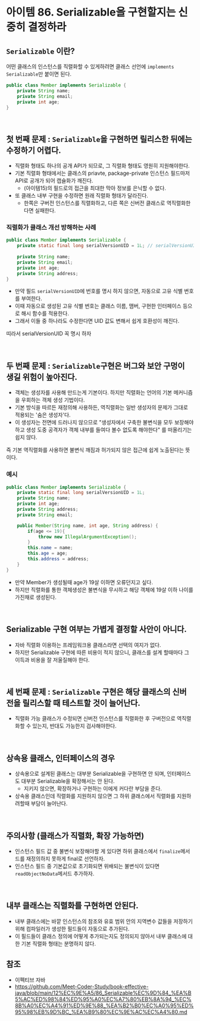 # 아이템 86. Serializable을 구현할지는 신중히 결정하라


## `Serializable` 이란?
어떤 클래스의 인스턴스를 직렬화할 수 있게하려면 클래스 선언에 `implements Serializable`만 붙이면 된다.
```java
public class Member implements Serializable {
    private String name;
    private String email;
    private int age;
}
```
<br/>

## 첫 번째 문제 :  `Serializable`을 구현하면 릴리스한 뒤에는 수정하기 어렵다.
- 직렬화 형태도 하나의 공개 API가 되므로, 그 직렬화 형태도 영원히 지원해야한다.
- 기본 직렬화 형태에서는 클래스의 priavte, package-private 인스턴스 필드마저 API로 공개가 되어 캡슐화가 깨진다.
  - (아이템15)의 필드로의 접근을 최대한 막아 정보를 은닉할 수 없다.
- 또 클래스 내부 구현을 수정하면 원래 직렬화 형태가 달라진다.
  - 한쪽은 구버전 인스턴스를 직렬화하고, 다른 쪽은 신버전 클래스로 역직렬화한다면 실패한다.

### 직렬화가 클래스 개선 방해하는 사례
```java
public class Member implements Serializable {
    private static final long serialVersionUID = 1L; // serialVersionUID 꼭 명시 할 것 !
    
    private String name;
    private String email;
    private int age;
    private String address;
}
```
- 만약 필드 `serialVersionUID`에 번호를 명시 하지 않으면, 자동으로 고유 식별 번호를 부여한다.
- 이때 자동으로 생성된 고유 식별 번호는 클래스 이름, 맴버, 구현한 인터페이스 등으로 해시 함수를 적용한다.
- 그래서 이들 중 하나라도 수정한다면 UID 값도 변해서 쉽게 호환성이 깨진다.

띠라서 serialVersionUID 꼭 명시 하자

<br/>

## 두 번째 문제 : `Serializable`구현은 버그와 보안 구멍이 생길 위험이 높아진다.
- 객체는 생성자를 사용해 만드는게 기본이다. 하지만 직렬화는 언어의 기본 메커니즘을 우회하는 객체 생성 기법이다. 
- 기본 방식을 따르든 재정의해 사용하든, 역직렬화는 일반 생성자의 문제가 그대로 적용되는 '숨은 생성자'다.
- 이 생성자는 전면에 드러나지 않으므로 "생성자에서 구축한 불변식을 모두 보장해야하고 생성 도중 공격자가 객체 내부를 들여다 볼수 없도록 해야한다" 를
떠올리기는 쉽지 않다.

즉 기본 역직렬화를 사용하면 불변식 깨짐과 허가되지 않은 접근에 쉽게 노출된다는 뜻이다.

### 예시 

```java
public class Member implements Serializable {
    private static final long serialVersionUID = 1L;
    private String name;
    private int age;
    private String address;
    private String email;

    public Member(String name, int age, String address) {
        if(age <= 19){
            throw new IllegalArgumentException();
        }
        this.name = name;
        this.age = age;
        this.address = address;
    }
}    
```
- 만약 Member가 생성될때 age가 19살 이하면 오류던지고 싶다.
- 하지만 직렬화를 통한 객체생성은 불변식을 무시하고 해당 객체에 19살 이하 나이를 가진채로 생성된다.

<br/>

## Serializable 구현 여부는 가볍게 결정할 사안이 아니다.
- 자바 직렬화 이용하는 프레임워크용 클래스라면 선택의 여지가 없다.
- 하지만 Serializable 구현에 따른 비용이 적지 않으니, 클래스를 설계 할때마다 그 이득과 비용을 잘 저울질해야 한다.

<br/>

## 세 번째 문제 : `Serializable` 구현은 해당 클래스의 신버전을 릴리스할 때 테스트할 것이 늘어난다.
- 직렬화 가능 클래스가 수정되면 신버전 인스턴스를 직렬화한 후 구버전으로 역직렬화할 수 있는지, 반대도 가능한지 검사해야한다.

<br/>


## 상속용 클래스, 인터페이스의 경우
- 상속용으로 설계된 클래스는 대부분 Serializable을 구현하면 안 되며, 인터페이스도 대부분 Serializable을 확장해서는 안 된다.
  - 지키지 않으면, 확장하거나 구현하는 이에게 커다란 부담을 준다.
- 상속용 클래스인데 직렬화를 지원하지 않으면 그 하위 클래스에서 직렬화를 지원하려할때 부담이 늘어난다.
  

<br/>

## 주의사항 (클래스가 직렬화, 확장 가능하면)
- 인스턴스 필드 값 중 불변식 보장해야할 게 있다면 하위 클래스에서 `finalize`메서드를 재정의하지 못하게 final로 선언하자.
- 인스턴스 필드 중 기본값으로 초기화되면 위배되는 불변식이 있다면 `readObjectNoData`메서드 추가하자.

<br/>

## 내부 클래스는 직렬화를 구현하면 안된다.
- 내부 클래스에는 바깥 인스턴스의 참조와 유효 범위 안의 지역변수 값들을 저장하기 위해 컴파일러가 생성한 필드들이 자동으로 추가된다.
- 이 필드들이 클래스 정의에 어떻게 추가되는지도 정의되지 않아서 내부 클래스에 대한 기본 직렬화 형태는 분명하지 않다.

## 참조
- 이펙티브 자바
- https://github.com/Meet-Coder-Study/book-effective-java/blob/main/12%EC%9E%A5/86_Serializable%EC%9D%84_%EA%B5%AC%ED%98%84%ED%95%A0%EC%A7%80%EB%8A%94_%EC%8B%A0%EC%A4%91%ED%9E%88_%EA%B2%B0%EC%A0%95%ED%95%98%EB%9D%BC_%EA%B9%80%EC%9E%AC%EC%A4%80.md